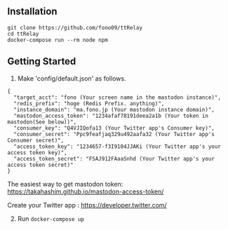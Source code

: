 ## Installation
```
git clone https://github.com/fono09/ttRelay
cd ttRelay
docker-compose run --rm node npm
```
## Getting Started

1. Make 'config/default.json' as follows.

```
{
  "target_acct": "fono (Your screen name in the mastodon instance)",
  "redis_prefix": "hoge (Redis Prefix. anything)",
  "instance_domain": "ma.fono.jp (Your mastodon instance domain)",
  "mastodon_access_token": "1234afaf78191deea2a1b (Your token in mastodon(See below))",
  "consumer_key": "Q4VJIQofa13 (Your Twitter app's Consumer key)",
  "consumer_secret": "Ppc9feafjaq329u492aafa32 (Your Twitter app's Consumer secret)",
  "access_token_key": "1234657-f3I9104JJAKi (Your Twitter app's your access token key)",
  "access_token_secret": "FSAJ912FAaaSnhd (Your Twitter app's your access token secret)"
}
``` 

The easiest way to get mastodon token: https://takahashim.github.io/mastodon-access-token/

Create your Twitter app : https://developer.twitter.com/

2. Run `docker-compose up`
